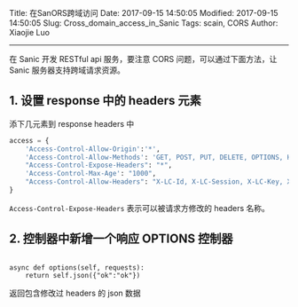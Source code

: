 Title: 在SanORS跨域访问
Date: 2017-09-15 14:50:05
Modified: 2017-09-15 14:50:05
Slug: Cross_domain_access_in_Sanic
Tags: scain, CORS
Author: Xiaojie Luo

---

在 Sanic 开发 RESTful api 服务，要注意 CORS 问题，可以通过下面方法，让 Sanic 服务器支持跨域请求资源。

## 1. 设置 response 中的 headers 元素
添下几元素到 response headers 中

```python
access = {
    'Access-Control-Allow-Origin':'*',
    'Access-Control-Allow-Methods': 'GET, POST, PUT, DELETE, OPTIONS, HEAD',
    "Access-Control-Expose-Headers": "*",
    'Access-Control-Max-Age': "1000",
    "Access-Control-Allow-Headers": "X-LC-Id, X-LC-Session, X-LC-Key, X-LC-Sign",
}
```
`Access-Control-Expose-Headers` 表示可以被请求方修改的 headers 名称。

## 2. 控制器中新增一个响应 OPTIONS 控制器

```

async def options(self, requests):
    return self.json({"ok":"ok"})

```

返回包含修改过 headers 的 json 数据
